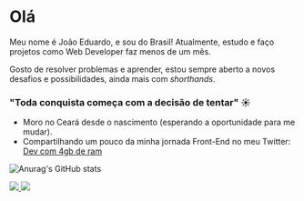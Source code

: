 # Olá
Meu nome é João Eduardo, e sou do Brasil! Atualmente, estudo e faço projetos como Web Developer faz menos de um mês. 

Gosto de resolver problemas e aprender, estou sempre aberto a novos desafios e possibilidades, ainda mais com *shorthands*.


### "Toda conquista começa com a decisão de tentar" ☀️
- Moro no Ceará desde o nascimento (esperando a oportunidade para me mudar).
- Compartilhando um pouco da minha jornada Front-End no meu Twitter: [Dev com 4gb de ram](https://www.twitter.com/joaoduard)

![Anurag's GitHub stats](https://github-readme-stats.vercel.app/api?username=joaoeduard0&theme=dark&show_icons=true)


<p align="left">
  <a href="https://www.instagram.com/joaoduardo/" alt="Instagram">
    <img src="https://img.shields.io/badge/-Instagram-1C1C1C?style=for-the-badge&logo=Instagram&logoColor=00FFFF&link=https://www.instagram.com/joaoduardo"/>
  </a>
  
  <a href="https://www.linkedin.com/in/joão-eduardo-do-nascimento-ferreira" alt="Linkedin">
    <img src="https://img.shields.io/badge/-Linkedin-1C1C1C?style=for-the-badge&logo=Linkedin&logoColor=00FFFF&link=https://www.linkedin.com/in/joão-eduardo-do-nascimento-ferreira"/>
  </a>
